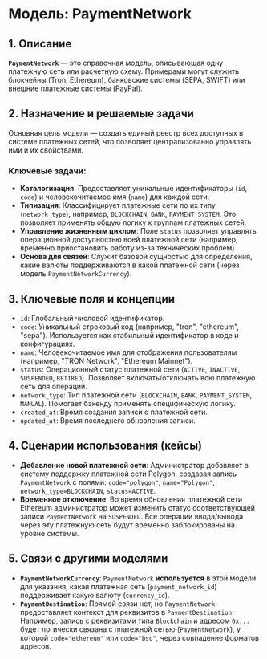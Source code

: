 # Модель: PaymentNetwork

## 1. Описание

**`PaymentNetwork`** — это справочная модель, описывающая одну платежную сеть или расчетную схему. Примерами могут служить блокчейны (Tron, Ethereum), банковские системы (SEPA, SWIFT) или внешние платежные системы (PayPal).

## 2. Назначение и решаемые задачи

Основная цель модели — создать единый реестр всех доступных в системе платежных сетей, что позволяет централизованно управлять ими и их свойствами.

### Ключевые задачи:
- **Каталогизация**: Предоставляет уникальные идентификаторы (`id`, `code`) и человекочитаемое имя (`name`) для каждой сети.
- **Типизация**: Классифицирует платежные сети по их типу (`network_type`), например, `BLOCKCHAIN`, `BANK`, `PAYMENT_SYSTEM`. Это позволяет применять общую логику к группам платежных сетей.
- **Управление жизненным циклом**: Поле `status` позволяет управлять операционной доступностью всей платежной сети (например, временно приостановить работу из-за технических проблем).
- **Основа для связей**: Служит базовой сущностью для определения, какие валюты поддерживаются в какой платежной сети (через модель `PaymentNetworkCurrency`).

## 3. Ключевые поля и концепции

- `id`: Глобальный числовой идентификатор.
- `code`: Уникальный строковый код (например, "tron", "ethereum", "sepa"). Используется как стабильный идентификатор в коде и конфигурациях.
- `name`: Человекочитаемое имя для отображения пользователям (например, "TRON Network", "Ethereum Mainnet").
- `status`: Операционный статус платежной сети (`ACTIVE`, `INACTIVE`, `SUSPENDED`, `RETIRED`). Позволяет включать/отключать всю платежную сеть для операций.
- `network_type`: Тип платежной сети (`BLOCKCHAIN`, `BANK`, `PAYMENT_SYSTEM`, `MANUAL`). Помогает бэкенду применять специфическую логику.
- `created_at`: Время создания записи о платежной сети.
- `updated_at`: Время последнего обновления записи.

## 4. Сценарии использования (кейсы)

- **Добавление новой платежной сети**: Администратор добавляет в систему поддержку платежной сети Polygon, создавая запись `PaymentNetwork` с полями: `code="polygon"`, `name="Polygon"`, `network_type=BLOCKCHAIN`, `status=ACTIVE`.
- **Временное отключение**: Во время обновления платежной сети Ethereum администратор может изменить статус соответствующей записи `PaymentNetwork` на `SUSPENDED`. Все операции ввода/вывода через эту платежную сеть будут временно заблокированы на уровне системы.

## 5. Связи с другими моделями

- **`PaymentNetworkCurrency`**: `PaymentNetwork` **используется** в этой модели для указания, какая платежная сеть (`payment_network_id`) поддерживает какую валюту (`currency_id`).
- **`PaymentDestination`**: Прямой связи нет, но `PaymentNetwork` предоставляет контекст для реквизитов в `PaymentDestination`. Например, запись с реквизитами типа `Blockchain` и адресом `0x...` будет логически связана с платежной сетью (`PaymentNetwork`), у которой `code="ethereum"` или `code="bsc"`, через совпадение форматов адресов.